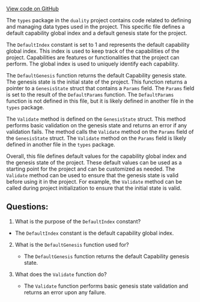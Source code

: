 [View code on GitHub](https://github.com/duality-labs/duality/mev/types/genesis.go)

The `types` package in the `duality` project contains code related to defining and managing data types used in the project. This specific file defines a default capability global index and a default genesis state for the project.

The `DefaultIndex` constant is set to 1 and represents the default capability global index. This index is used to keep track of the capabilities of the project. Capabilities are features or functionalities that the project can perform. The global index is used to uniquely identify each capability.

The `DefaultGenesis` function returns the default Capability genesis state. The genesis state is the initial state of the project. This function returns a pointer to a `GenesisState` struct that contains a `Params` field. The `Params` field is set to the result of the `DefaultParams` function. The `DefaultParams` function is not defined in this file, but it is likely defined in another file in the `types` package.

The `Validate` method is defined on the `GenesisState` struct. This method performs basic validation on the genesis state and returns an error if any validation fails. The method calls the `Validate` method on the `Params` field of the `GenesisState` struct. The `Validate` method on the `Params` field is likely defined in another file in the `types` package.

Overall, this file defines default values for the capability global index and the genesis state of the project. These default values can be used as a starting point for the project and can be customized as needed. The `Validate` method can be used to ensure that the genesis state is valid before using it in the project. For example, the `Validate` method can be called during project initialization to ensure that the initial state is valid.
## Questions: 
 1. What is the purpose of the `DefaultIndex` constant?
   - The `DefaultIndex` constant is the default capability global index.

2. What is the `DefaultGenesis` function used for?
   - The `DefaultGenesis` function returns the default Capability genesis state.

3. What does the `Validate` function do?
   - The `Validate` function performs basic genesis state validation and returns an error upon any failure.